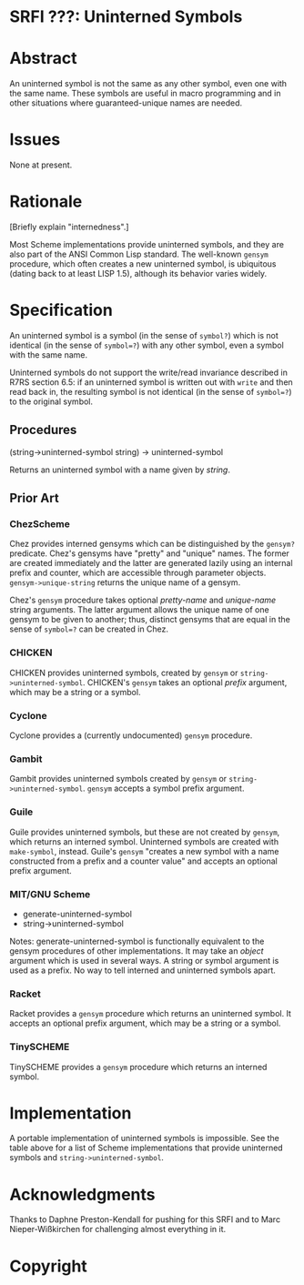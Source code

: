# SRFI ???: Uninterned Symbols

# Abstract

An uninterned symbol is not the same as any other symbol, even one
with the same name. These symbols are useful in macro programming and
in other situations where guaranteed-unique names are needed.

# Issues

None at present.

# Rationale

[Briefly explain "internedness".]

Most Scheme implementations provide uninterned symbols, and they
are also part of the ANSI Common Lisp standard. The well-known
`gensym` procedure, which often creates a new uninterned symbol,
is ubiquitous (dating back to at least LISP 1.5), although its
behavior varies widely.

# Specification

An uninterned symbol is a symbol (in the sense of `symbol?`) which is
not identical (in the sense of `symbol=?`) with any other symbol, even
a symbol with the same name.

Uninterned symbols do not support the write/read invariance described
in R7RS section 6.5: if an uninterned symbol is written out with
`write` and then read back in, the resulting symbol is not identical
(in the sense of `symbol=?`) to the original symbol.

## Procedures

(string->uninterned-symbol string) -> uninterned-symbol

Returns an uninterned symbol with a name given by *string*.


## Prior Art

### ChezScheme

Chez provides interned gensyms which can be
distinguished by the `gensym?` predicate. Chez's gensyms
have "pretty" and "unique" names. The former are created
immediately and the latter are generated lazily using an internal
prefix and counter, which are accessible through parameter objects.
`gensym->unique-string` returns the unique name of a gensym.

Chez's `gensym` procedure takes optional *pretty-name* and
*unique-name* string arguments. The latter argument allows the unique
name of one gensym to be given to another; thus, distinct gensyms that
are equal in the sense of `symbol=?` can be created in Chez.


### CHICKEN

CHICKEN provides uninterned symbols, created by `gensym` or
`string->uninterned-symbol`. CHICKEN's `gensym` takes an
optional *prefix* argument, which may be a string or a symbol.


### Cyclone

Cyclone provides a (currently undocumented) `gensym` procedure.


### Gambit

Gambit provides uninterned symbols created by `gensym` or
`string->uninterned-symbol`. `gensym` accepts a symbol prefix argument.


### Guile

Guile provides uninterned symbols, but these are not created by
`gensym`, which returns an interned symbol. Uninterned symbols are
created with `make-symbol`, instead. Guile's `gensym` "creates a new
symbol with a name constructed from a prefix and a counter value" and
accepts an optional prefix argument.


### MIT/GNU Scheme

* generate-uninterned-symbol
* string->uninterned-symbol

Notes: generate-uninterned-symbol is functionally equivalent to the
gensym procedures of other implementations. It may take an *object*
argument which is used in several ways. A string or symbol argument is
used as a prefix. No way to tell interned and uninterned symbols
apart.


### Racket

Racket provides a `gensym` procedure which returns an uninterned
symbol. It accepts an optional prefix argument, which may be a string
or a symbol.


### TinySCHEME

TinySCHEME provides a `gensym` procedure which returns an interned
symbol.


# Implementation

A portable implementation of uninterned symbols is impossible. See the
table above for a list of Scheme implementations that provide
uninterned symbols and `string->uninterned-symbol`.

# Acknowledgments

Thanks to Daphne Preston-Kendall for pushing for this SRFI and to
Marc Nieper-Wißkirchen for challenging almost everything in it.

# Copyright
